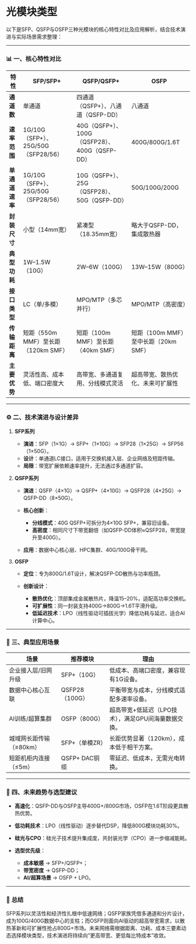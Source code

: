 # 光模块类型


以下是SFP、QSFP与OSFP三种光模块的核心特性对比及应用解析，结合技术演进与实际场景需求整理：

------

### 📊 **一、核心特性对比**

| **特性**     | **SFP/SFP+**                        | **QSFP/QSFP+**                                | **OSFP**                             |
| ------------ | ----------------------------------- | --------------------------------------------- | ------------------------------------ |
| **通道数**   | 单通道                              | 四通道（QSFP+）、八通道（QSFP-DD）            | 八通道                               |
| **速率范围** | 1G/10G（SFP+）、25G/50G（SFP28/56） | 40G（QSFP+）、100G（QSFP28）、400G（QSFP-DD） | 400G/800G/1.6T                       |
| **单通道速率** | 1G/10G（SFP+）、25G/50G（SFP28/56） | 10G（QSFP+）、25G（QSFP28）、50G（QSFP-DD） | 50G/100G/200G                       |
| **封装尺寸** | 小型（14mm宽）                      | 紧凑型（18.35mm宽）                           | 略大于QSFP-DD，集成散热器            |
| **典型功耗** | 1W–1.5W（10G）                      | 2W–6W（100G）                                 | 13W–15W（800G）                      |
| **接口类型** | LC（单/多模）                       | MPO/MTP（多芯并行）                           | MPO/MTP（高密度）                    |
| **传输距离** | 短距（550m MMF）至长距（120km SMF） | 短距（100m MMF）至长距（40km SMF）            | 短距（100m MMF）至中长距（20km SMF） |
| **主要优势** | 灵活性高、成本低、端口密度大        | 高带宽、多通道复用、分线模式灵活              | 超高带宽、散热优化、未来可扩展性     |

------

### ⚙️ **二、技术演进与设计差异**

1. **SFP系列**

   - **演进**：SFP（1×1G）→ SFP+（1×10G）→ SFP28（1×25G）→ SFP56（1×50G）。
   - **设计**：单通道LC接口，适用于交换机接入层、企业网络及短距传输。
   - **局限**：带宽扩展依赖速率提升，无法通过多通道扩容。

2. **QSFP系列**

   - **演进**：QSFP（4×1G）→ QSFP+（4×10G）→ QSFP28（4×25G）→ QSFP-DD（8×50G）。

   - **核心创新**：

     - **分线模式**：40G QSFP+可拆分为4×10G SFP+，兼容旧设备。
     - **高密度**：相同尺寸下带宽翻倍（如QSFP-DD体积≈QSFP28，带宽提升至400G）。

   - **应用**：数据中心核心层、HPC集群、40G/100G骨干网。

3. **OSFP**

   - **定位**：专为800G/1.6T设计，解决QSFP-DD散热与功率瓶颈。

   - **创新设计**：

     - **散热优化**：顶部集成金属散热片，降温15–20%，适配高功率交换机。
     - **可扩展性**：同一封装支持400G→800G→1.6T平滑升级。
     - **低延迟技术**：LPO（线性驱动可插拔光学）降低功耗与延迟，适合AI计算中心。

------

### 🏢 **三、典型应用场景**

| **场景**                | **推荐模块**   | **理由**                                            |
| ----------------------- | -------------- | --------------------------------------------------- |
| 企业接入层/旧网升级     | SFP+（10G）    | 低成本、高端口密度，兼容现有1G设备。                |
| 数据中心核心互联        | QSFP28（100G） | 平衡带宽与成本，分线模式适配多速率设备。            |
| AI训练/超算集群         | OSFP（800G）   | 超高带宽+低延迟（LPO技术），满足GPU间海量数据交换。 |
| 城域网长距传输（≥80km） | SFP+（单模ZR） | 长距优势显著（120km），成本低于相干方案。           |
| 短距机柜内连接（≤5m）   | QSFP+ DAC铜缆  | 零延迟、低成本，无需光电转换。                      |

------

### 🔮 **四、未来趋势与选型建议**

- **高速化**：QSFP-DD与OSFP主导400G+/800G市场，OSFP在1.6T阶段更具散热优势。

- **低功耗技术**：LPO（线性驱动）逐步替代DSP，降低800G模块功耗30%。

- **硅光与CPO**：硅光子技术提升集成度，共封装光学（CPO）进一步缩减能耗。

- **选型优先级**：

  - **成本敏感** → SFP+/QSFP+；
  - **带宽密度** → QSFP-DD；
  - **AI/超算场景** → OSFP + LPO。

------

### 💎 **总结**

SFP系列以灵活性和经济性扎根中低速网络；QSFP家族凭借多通道和分片设计，成为100G/400G数据中心的支柱；而OSFP则面向AI驱动的超高带宽需求，以散热革新和可扩展性抢占800G+市场。未来网络需根据距离、功耗、成本三要素动态选择模块类型，技术演进将持续向“更高带宽、更低每比特成本”收敛。